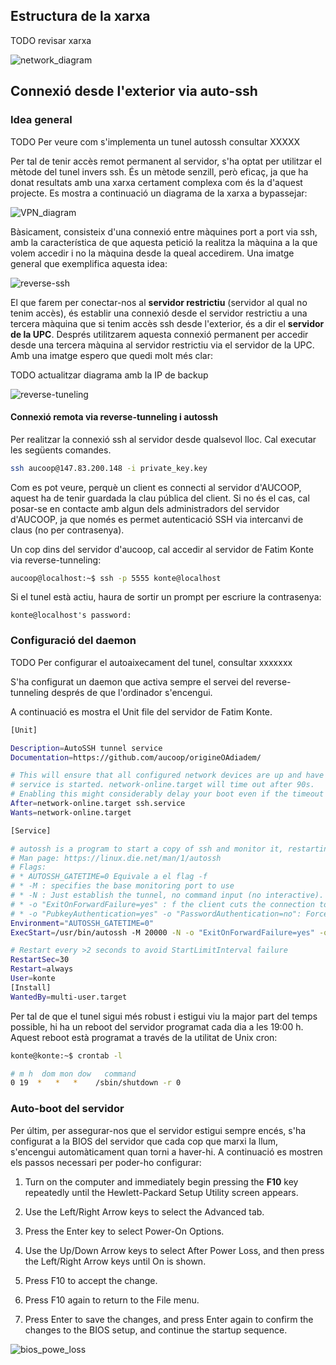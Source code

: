 

## Estructura de la xarxa

TODO revisar xarxa

![network_diagram](/docs/img/network_diagram.png)

## Connexió desde l'exterior via auto-ssh

### Idea general
TODO
Per veure com s'implementa un tunel autossh consultar XXXXX

Per tal de tenir accès remot permanent al servidor, s'ha optat per utilitzar el mètode del tunel invers ssh. És un mètode senzill, però eficaç, ja que ha donat resultats amb una xarxa certament complexa com és la d'aquest projecte. Es mostra a continuació un diagrama de la xarxa a bypassejar:

![VPN_diagram](/docs/img/VPN_diagram.png)

Bàsicament, consisteix d'una connexió entre màquines port a port via ssh, amb la característica de que aquesta petició la realitza la màquina a la que volem accedir i no la màquina desde la queal accedirem. Una imatge general que exemplifica aquesta idea:

![reverse-ssh](/docs/img/reverese-ssh.png)

El que farem per conectar-nos al **servidor restrictiu** (servidor al qual no tenim accès), és establir una connexió desde el servidor restrictiu a una tercera màquina que si tenim accès ssh desde l'exterior, és a dir el **servidor de la UPC**. Després utilitzarem aquesta connexió permanent per accedir desde una tercera màquina al servidor restrictiu via el servidor de la UPC. Amb una imatge espero que quedi molt més clar:

TODO actualitzar diagrama amb la IP de backup

![reverse-tuneling](/docs/img/reverse-tuneling.png)


#### Connexió remota via reverse-tunneling i autossh

Per realitzar la connexió ssh al servidor desde qualsevol lloc. Cal executar les següents comandes.

```bash
ssh aucoop@147.83.200.148 -i private_key.key
```

Com es pot veure, perquè un client es connecti al servidor d'AUCOOP, aquest ha de tenir guardada la clau pública del client. Si no és el cas, cal posar-se en contacte amb algun dels administradors del servidor d'AUCOOP, ja que només es permet autenticació SSH via intercanvi de claus (no per contrasenya).

Un cop dins del servidor d'aucoop, cal accedir al servidor de Fatim Konte via reverse-tunneling:

```bash
aucoop@localhost:~$ ssh -p 5555 konte@localhost
```

Si el tunel està actiu, haura de sortir un prompt per escriure la contrasenya:

```source
konte@localhost's password:
```
### Configuració del daemon

TODO
Per configurar el autoaixecament del tunel, consultar xxxxxxx

S'ha configurat un daemon que activa sempre el servei del reverse-tunneling després de que l'ordinador s'encengui.

A continuació es mostra el Unit file del servidor de Fatim Konte.

```bash
[Unit]

Description=AutoSSH tunnel service 
Documentation=https://github.com/aucoop/origineOAdiadem/

# This will ensure that all configured network devices are up and have an IP address assigned before the
# service is started. network-online.target will time out after 90s.
# Enabling this might considerably delay your boot even if the timeout is not reached.
After=network-online.target ssh.service
Wants=network-online.target

[Service]

# autossh is a program to start a copy of ssh and monitor it, restarting it as necessary should it die or stop passing traffic.
# Man page: https://linux.die.net/man/1/autossh
# Flags:
# * AUTOSSH_GATETIME=0 Equivale a el flag -f
# * -M : specifies the base monitoring port to use
# * -N : Just establish the tunnel, no command input (no interactive).
# * -o "ExitOnForwardFailure=yes" : f the client cuts the connection to the server (like power goes off), the port may still be considered in use on the server.
# * -o "PubkeyAuthentication=yes" -o "PasswordAuthentication=no": Force key exchange authentication, avoiding password auth.
Environment="AUTOSSH_GATETIME=0"
ExecStart=/usr/bin/autossh -M 20000 -N -o "ExitOnForwardFailure=yes" -o "PubkeyAuthentication=yes" -o "PasswordAuthentication=no" -i /home/konte/.ssh/konte_server.key -R 5555:localhost:22 aucoop@147.83.200.148

# Restart every >2 seconds to avoid StartLimitInterval failure
RestartSec=30
Restart=always
User=konte
[Install]
WantedBy=multi-user.target
```

Per tal de que el tunel sigui més robust i estigui viu la major part del temps possible, hi ha un reboot del servidor programat cada dia a les 19:00 h. Aquest reboot està programat a través de la utilitat de Unix cron:

```bash
konte@konte:~$ crontab -l

# m h  dom mon dow   command
0 19  *   *   *    /sbin/shutdown -r 0
```

### Auto-boot del servidor

Per últim, per assegurar-nos que el servidor estigui sempre encés, s'ha configurat a la BIOS del servidor que cada cop que marxi la llum, s'encengui automàticament quan torni a haver-hi. A continuació es mostren els passos necessari per poder-ho configurar:


1. Turn on the computer and immediately begin pressing the **F10** key repeatedly until the Hewlett-Packard Setup Utility screen appears.

2. Use the Left/Right Arrow keys to select the Advanced tab.

3. Press the Enter key to select Power-On Options.

4. Use the Up/Down Arrow keys to select After Power Loss, and then press the Left/Right Arrow keys until On is shown.

5. Press F10 to accept the change.

6. Press F10 again to return to the File menu.

7. Press Enter to save the changes, and press Enter again to confirm the changes to the BIOS setup, and continue the startup sequence.

![bios_powe_loss](/docs/img/bios_powe_loss.jpg)